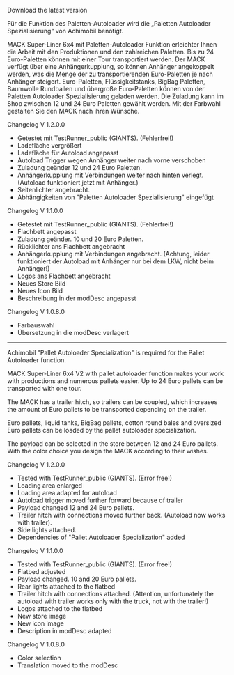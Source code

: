 
Download the latest version

Für die Funktion des Paletten-Autoloader wird die „Paletten Autoloader Spezialisierung“ von Achimobil benötigt.

MACK Super-Liner 6x4 mit Paletten-Autoloader Funktion 
erleichter Ihnen die Arbeit mit den Produktionen und den zahlreichen Paletten.
Bis zu 24 Euro-Paletten können mit einer Tour transportiert werden.
Der MACK verfügt über eine Anhängerkupplung, so können Anhänger angekoppelt werden, was die Menge der zu transportierenden Euro-Paletten je nach Anhänger steigert.
Euro-Paletten,  Flüssigkeitstanks, BigBag Paletten, Baumwolle Rundballen und übergroße Euro-Paletten können von der Paletten Autoloader Spezialisierung geladen werden.
Die Zuladung kann im Shop zwischen 12 und 24 Euro Paletten gewählt werden.
Mit der Farbwahl gestalten Sie den MACK nach ihren Wünsche.

Changelog V 1.2.0.0
- Getestet mit TestRunner_public (GIANTS). (Fehlerfrei!)
- Ladefläche vergrößert
- Ladefläche für Autoload angepasst
- Autoload Trigger wegen Anhänger weiter nach vorne verschoben
- Zuladung geänder 12 und 24 Euro Paletten.
- Anhängerkupplung mit Verbindungen weiter nach hinten verlegt. (Autoload funktioniert jetzt mit Anhänger.)
- Seitenlichter angebracht.
- Abhängigkeiten von "Paletten Autoloader Spezialisierung" eingefügt

Changelog V 1.1.0.0
- Getestet mit TestRunner_public (GIANTS). (Fehlerfrei!)
- Flachbett angepasst
- Zuladung geänder. 10 und 20 Euro Paletten.
- Rücklichter ans Flachbett angebracht
- Anhängerkupplung mit Verbindungen angebracht. (Achtung, leider funktioniert der Autoload mit Anhänger nur bei dem LKW, nicht beim Anhänger!)
- Logos ans Flachbett angebracht
- Neues Store Bild
- Neues Icon Bild
- Beschreibung in der modDesc angepasst

Changelog V 1.0.8.0
- Farbauswahl
- Übersetzung in die modDesc verlagert

-----------------------------------------------------------------------

Achimobil "Pallet Autoloader Specialization" is required for the Pallet Autoloader function.

MACK Super-Liner 6x4 V2 with pallet autoloader function makes your work with productions and numerous pallets easier. 
Up to 24 Euro pallets can be transported with one tour. 

The MACK has a trailer hitch, so trailers can be coupled, which increases the amount of Euro pallets to be transported depending on the trailer.

Euro pallets, liquid tanks, BigBag pallets, cotton round bales and oversized Euro pallets can be loaded by the pallet autoloader specialization.

The payload can be selected in the store between 12 and 24 Euro pallets. 
With the color choice you design the MACK according to their wishes.

Changelog V 1.2.0.0
- Tested with TestRunner_public (GIANTS). (Error free!)
- Loading area enlarged
- Loading area adapted for autoload
- Autoload trigger moved further forward because of trailer
- Payload changed 12 and 24 Euro pallets.
- Trailer hitch with connections moved further back. (Autoload now works with trailer).
- Side lights attached.
- Dependencies of "Pallet Autoloader Specialization" added

Changelog V 1.1.0.0
- Tested with TestRunner_public (GIANTS). (Error free!)
- Flatbed adjusted
- Payload changed. 10 and 20 Euro pallets.
- Rear lights attached to the flatbed
- Trailer hitch with connections attached. (Attention, unfortunately the autoload with trailer works only with the truck, not with the trailer!)
- Logos attached to the flatbed
- New store image
- New icon image
- Description in modDesc adapted

Changelog V 1.0.8.0
- Color selection
- Translation moved to the modDesc
